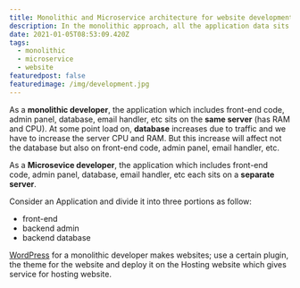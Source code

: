 ```yaml
---
title: Monolithic and Microservice architecture for website development?
description: In the monolithic approach, all the application data sits on the same server.
date: 2021-01-05T08:53:09.420Z
tags:
  - monolithic
  - microservice
  - website
featuredpost: false
featuredimage: /img/development.jpg
---
```

As a **monolithic developer**, the application which includes front-end code, admin panel, database, email handler, etc sits on the **same server** (has RAM and CPU). At some point load on, **database** increases due to traffic and we have to increase the server CPU and RAM. But this increase will affect not the database but also on front-end code, admin panel, email handler, etc.

As a **Microsevice developer**, the application which includes front-end code, admin panel, database, email handler, etc each sits on a **separate server**.

Consider an Application and divide it into three portions as follow:

- front-end
- backend admin
- backend database

[WordPress](https://taimoorsattar.dev/blogs/wordpress) for a monolithic developer makes websites; use a certain plugin, the theme for the website and deploy it on the Hosting website which gives service for hosting website.